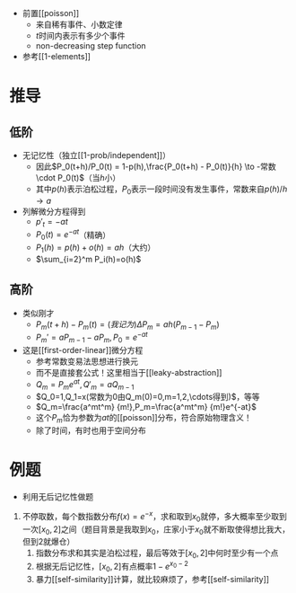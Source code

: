 - 前置[[poisson]]
  - 来自稀有事件、小数定律
  - $t$时间内表示有多少个事件
  - non-decreasing step function
- 参考[[1-elements]]
# 推导
## 低阶
- 无记忆性（独立[[1-prob/independent]]）
  - 因此$P_0(t+h)/P_0(t) = 1-p(h),\frac{P_0(t+h) - P_0(t)}{h} \to -常数\cdot P_0(t)$（当$h$小）
  - 其中$p(h)$表示泊松过程，$P_0$表示一段时间没有发生事件，常数来自$p(h)/h\to a$
- 列解微分方程得到
  - $p'_t = -at$
  - $P_0(t)=e^{-at}$（精确）
  - $P_1(h)=p(h)+o(h)=ah$（大约）
  - $\sum_{i=2}^m P_i(h)=o(h)$
## 高阶
- 类似刚才
  - $P_m(t+h)-P_m(t)=(我记为)\Delta P_m=ah(P_{m-1}-P_m)$
  - $P_m'=aP_{m-1}-aP_m,P_0=e^{-at}$
- 这是[[first-order-linear]]微分方程
  - 参考常数变易法思想进行换元
  - 而不是直接套公式！这里相当于[[leaky-abstraction]]
  - $Q_m=P_me^{at},Q'_m=aQ_{m-1}$
  - $Q_0=1,Q_1=x(常数为0由Q_m(0)=0,m=1,2,\cdots得到)$，等等
  - $Q_m=\frac{a^mt^m} {m!},P_m=\frac{a^mt^m} {m!}e^{-at}$
  - 这个$P_m$恰为参数为$at$的[[poisson]]分布，符合原始物理含义！
  - 除了时间，有时也用于空间分布
# 例题
- 利用无后记忆性做题
1. 不停取数，每个数指数分布$f(x)=e^{-x}$，求和取到$x_0$就停，多大概率至少取到一次$[x_0,2]$之间（题目背景是我取到$x_0$，庄家小于$x_0$就不断取使得想比我大，但到2就爆仓）
   1. 指数分布求和其实是泊松过程，最后等效于$[x_0,2]$中何时至少有一个点
   2. 根据无后记忆性，$[x_0,2]$有点概率$1-e^{x_0-2}$
   3. 暴力[[self-similarity]]计算，就比较麻烦了，参考[[self-similarity]]
